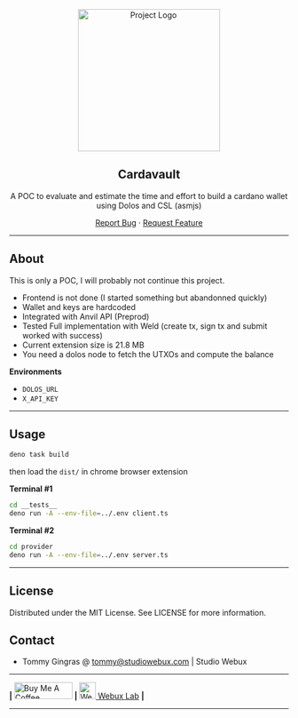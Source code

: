 <div align="center">

<img src="./images/logo.png" alt="Project Logo" width="256">

<h2>Cardavault</h2>

<p>A POC to evaluate and estimate the time and effort to build a cardano wallet using Dolos and CSL (asmjs)</p>

<p align="center">
  <a href="https://github.com/studiowebux/cardavault/issues">Report Bug</a>
  ·
  <a href="https://github.com/studiowebux/cardavault/issues">Request Feature</a>
</p>
</div>

---

## About

This is only a POC, I will probably not continue this project.

- Frontend is not done (I started something but abandonned quickly)
- Wallet and keys are hardcoded
- Integrated with Anvil API (Preprod)
- Tested Full implementation with Weld (create tx, sign tx and submit worked with success)
- Current extension size is 21.8 MB
- You need a dolos node to fetch the UTXOs and compute the balance

**Environments**

- `DOLOS_URL`
- `X_API_KEY`

---

## Usage

```bash
deno task build
```

then load the `dist/` in chrome browser extension

**Terminal #1**

```bash
cd __tests__
deno run -A --env-file=../.env client.ts
```

**Terminal #2**

```bash
cd provider
deno run -A --env-file=../.env server.ts
```

---

## License

Distributed under the MIT License. See LICENSE for more information.

## Contact

- Tommy Gingras @ tommy@studiowebux.com | Studio Webux

---

<div>
<b> | </b>
<a href="https://www.buymeacoffee.com/studiowebux" target="_blank"
      ><img
        src="https://cdn.buymeacoffee.com/buttons/v2/default-yellow.png"
        alt="Buy Me A Coffee"
        style="height: 30px !important; width: 105px !important"
/></a>
<b> | </b>
<a href="https://webuxlab.com" target="_blank"
      ><img
        src="https://webuxlab-static.s3.ca-central-1.amazonaws.com/logoAmpoule.svg"
        alt="Webux Logo"
        style="height: 30px !important"
/> Webux Lab</a>
<b> | </b>
</div>

---